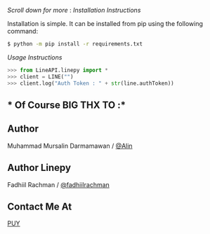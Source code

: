 *Scroll down for more*
:
*Installation Instructions*

Installation is simple. It can be installed from pip using the following command:
```sh
$ python -m pip install -r requirements.txt
```

*Usage Instructions*

```python
>>> from LineAPI.linepy import *
>>> client = LINE("")
>>> client.log("Auth Token : " + str(line.authToken))
```


## * Of Course BIG THX TO :*

## Author
Muhammad Mursalin Darmamawan / [@Alin](https://line.me/t/p/~muhmursalind)

## Author Linepy
Fadhiil Rachman / [@fadhiilrachman](https://www.instagram.com/fadhiilrachman)



## Contact Me At
[PUY](https://line.me/ti/p/~yapuy)
